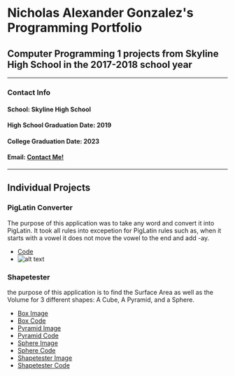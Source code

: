 # Nicholas Alexander Gonzalez's Programming Portfolio

## Computer Programming 1 projects from Skyline High School in the 2017-2018 school year

---

### **Contact Info**


#### School: Skyline High School

#### High School Graduation Date: 2019
#### College Graduation Date: 2023

#### Email: <a href="mailto:nichgonz9644@granitesd.org"> Contact Me! </a>

---

## Individual Projects

### PigLatin Converter

The purpose of this application was to take any word and convert it into PigLatin. It took all rules into excepetion for PigLatin rules such as, when it starts with a vowel it does not move the vowel to the end and add -ay.

+ [Code](https://github.com/Cubasian5/PigLatin/blob/master/src/PigLatin.java)
+ ![alt text](https://github.com/Cubasian5/PigLatin/blob/master/PigLatin.png "Example of Runing Program")

### Shapetester

the purpose of this application is to find the Surface Area as well as the Volume for 3 different shapes: A Cube, A Pyramid, and a Sphere.

+ [Box Image](https://github.com/Cubasian5/Programming_1_2017-2018/blob/master/ShapeTester/Box.png)
+ [Box Code](https://github.com/Cubasian5/Programming_1_2017-2018/blob/master/ShapeTester/Code/Box.java)
+ [Pyramid Image](https://github.com/Cubasian5/Programming_1_2017-2018/blob/master/ShapeTester/Pyramid.png)
+ [Pyramid Code](https://github.com/Cubasian5/Programming_1_2017-2018/blob/master/ShapeTester/Code/Pyramid.java)
+ [Sphere Image](https://github.com/Cubasian5/Programming_1_2017-2018/blob/master/ShapeTester/Sphere.png)
+ [Sphere Code](https://github.com/Cubasian5/Programming_1_2017-2018/blob/master/ShapeTester/Code/Sphere.java)
+ [Shapetester Image](https://github.com/Cubasian5/Programming_1_2017-2018/blob/master/ShapeTester/ShapeTester.png)
+ [Shapetester Code](https://github.com/Cubasian5/Programming_1_2017-2018/blob/master/ShapeTester/Code/ShapeTester.java)
